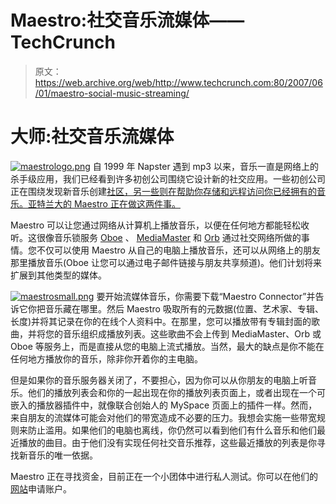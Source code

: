 # Maestro:社交音乐流媒体——TechCrunch

> 原文：<https://web.archive.org/web/http://www.techcrunch.com:80/2007/06/01/maestro-social-music-streaming/>

# 大师:社交音乐流媒体

[![maestrologo.png](img/95695a5e87fd77fac6a30dd3c6f818c8.png)](https://web.archive.org/web/20220815061431/http://getmaestro.com/) 自 1999 年 Napster 遇到 mp3 以来，音乐一直是网络上的杀手级应用，我们已经看到许多初创公司围绕它设计新的社交应用。一些初创公司正在围绕发现新音乐创建[社区，另一些则在帮助你存储和远程访问你已经拥有的音乐。亚特兰大的 Maestro 正在做这两件事。](https://web.archive.org/web/20220815061431/http://www.beta.techcrunch.com/2007/02/05/social-music-overview/)

Maestro 可以让您通过网络从计算机上播放音乐，以便在任何地方都能轻松收听。这很像音乐锁服务 [Oboe](https://web.archive.org/web/20220815061431/http://www.beta.techcrunch.com/2005/12/02/oboes-web-music-locker/) 、 [MediaMaster](https://web.archive.org/web/20220815061431/http://www.beta.techcrunch.com/2007/04/06/mediamasters-joins-the-mp3com-2-crew/) 和 [Orb](https://web.archive.org/web/20220815061431/http://www.beta.techcrunch.com/2006/03/23/orb-stream-pc-media-to-mobile-device/) 通过社交网络所做的事情。您不仅可以使用 Maestro 从自己的电脑上播放音乐，还可以从网络上的朋友那里播放音乐(Oboe 让您可以通过电子邮件链接与朋友共享频道)。他们计划将来扩展到其他类型的媒体。

[![maestrosmall.png](img/6cf07a426ca604a18350243ca14909ce.png)](https://web.archive.org/web/20220815061431/https://beta.techcrunch.com/wp-content/uploads/2007/06/maestrobig.png) 要开始流媒体音乐，你需要下载“Maestro Connector”并告诉它你把音乐藏在哪里。然后 Maestro 吸取所有的元数据(位置、艺术家、专辑、长度)并将其记录在你的在线个人资料中。在那里，您可以播放带有专辑封面的歌曲，并将您的音乐组织成播放列表。这些歌曲不会上传到 MediaMaster、Orb 或 Oboe 等服务上，而是直接从您的电脑上流式播放。当然，最大的缺点是你不能在任何地方播放你的音乐，除非你开着你的主电脑。

但是如果你的音乐服务器关闭了，不要担心，因为你可以从你朋友的电脑上听音乐。他们的播放列表会和你的一起出现在你的播放列表页面上，或者出现在一个可嵌入的播放器插件中，就像联合创始人的 MySpace 页面上的插件一样。然而，来自朋友的流媒体可能会对他们的带宽造成不必要的压力。我想会实施一些带宽规则来防止滥用。如果他们的电脑也离线，你仍然可以看到他们有什么音乐和他们最近播放的曲目。由于他们没有实现任何社交音乐推荐，这些最近播放的列表是你寻找新音乐的唯一依据。

Maestro 正在寻找资金，目前正在一个小团体中进行私人测试。你可以在他们的[网站](https://web.archive.org/web/20220815061431/http://getmaestro.com/)申请账户。